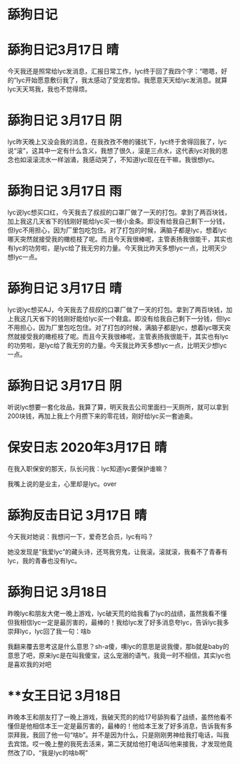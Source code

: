 # **舔狗日记**

# **舔狗日记3月17日 晴**

今天我还是照常给lyc发消息，汇报日常工作，lyc终于回了我四个字：“嗯嗯，好的”lyc开始愿意敷衍我了，我太感动了受宠若惊。我愿意天天给lyc发消息。就算lyc天天骂我，我也不觉得烦。


# **舔狗日记 3月17日 阴**

lyc昨天晚上又没会我的消息，在我孜孜不倦的骚扰下，lyc终于舍得回我了，lyc说“滚”，这其中一定有什么含义，我想了很久，滚是三点水，这代表lyc对我的思念也如滚滚流水一样汹涌，我感动哭了，不知道lyc现在在干嘛，我很想lyc。


# **舔狗日记 3月17日 雨**

lyc说lyc想买口红，今天我去了叔叔的口罩厂做了一天的打包。拿到了两百块钱，加上我这几天省下的钱刚好能给lyc买一根小金条。即没有给我自己剩下一分钱，但lyc不用担心，因为厂里包吃包住。对了打包的时候，满脑子都是lyc，想着lyc哪天突然就接受我的橄榄枝了呢。而且今天我很棒呢，主管表扬我很能干，其实也有lyc的功劳啦，是lyc给了我无穷的力量。今天我比昨天多想lyc一点，比明天少想lyc一点。


# **舔狗日记 3月17日 晴**

lyc说lyc想买AJ，今天我去了叔叔的口罩厂做了一天的打包。拿到了两百块钱，加上我这几天省下的钱刚好能给lyc买一个鞋盒。即没有给我自己剩下一分钱，但lyc不用担心，因为厂里包吃包住。对了打包的时候，满脑子都是lyc，想着lyc哪天突然就接受我的橄榄枝了呢。而且今天我很棒呢，主管表扬我很能干，其实也有lyc的功劳啦，是lyc给了我无穷的力量。今天我比昨天多想lyc一点，比明天少想lyc一点。


# **舔狗日记 3月17日 阴**

听说lyc想要一套化妆品，我算了算，明天我去公司里面扫一天厕所，就可以拿到200块钱，再加上我上个月攒下来的零花钱，刚好给lyc买一套迪奥。


# **保安日志 2020年3月17日 晴**

在我入职保安的那天，队长问我：lyc知道lyc要保护谁嘛？

我嘴上说的是业主，心里却是lyc。over


# **舔狗反击日记 3月17日 晴**

今天我对她说：我想问一下，爱奇艺会员，lyc有吗？

她没发现是“我爱lyc”的藏头诗，还骂我穷鬼，让我滚。滚就滚，我看不了青春有lyc，我的青春也没有lyc。


# **舔狗日记 3月18日**

昨晚lyc和朋友大佬一晚上游戏，lyc破天荒的给我看了lyc的战绩，虽然我看不懂但我相信lyc一定是最厉害的，最棒的！我给lyc发了好多消息夸lyc，告诉lyc我多崇拜lyc，lyc回了我一句：啥b

我翻来覆去思考这是什么意思？sh-a傻，噢lyc的意思是说我傻，那b就是baby的意思了吧，原来lyc是在叫我傻宝，这么宠溺的语气，我竟一时不相信，其实lyc也是喜欢我的对吧


# **女王日记 3月18日

昨晚本王和朋友打了一晚上游戏，我破天荒的的给17号舔狗看了战绩，虽然他看不懂但是他相信本王一定是最厉害的，最棒的！他给本王发了好多消息，告诉我有多崇拜我，我回了他一句“啥b”。并不是因为什么，只是刚刚男神给我打电话，叫我去宾馆。哎一晚上整的我死去活来，第二天就给他打电话叫他来接我，才发现他竟然改了ID，“我是lyc的啥b啊”
